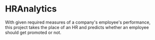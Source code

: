 # HRAnalytics
With given required measures of a company's employee's performance, this project takes the place of an HR and predicts whether an employee should get promoted or not. 
